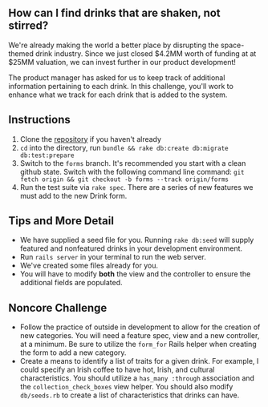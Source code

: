## How can I find drinks that are shaken, not stirred?

We're already making the world a better place by disrupting the space-themed drink industry. 
Since we just closed $4.2MM worth of funding at at $25MM valuation, we can invest further in our product development!

The product manager has asked for us to keep track of additional information pertaining to each drink. 
In this challenge, you'll work to enhance what we track for each drink that is added to the system.

## Instructions

1. Clone the [repository][launchtails-gh] if you haven't already
2. `cd` into the directory, run `bundle && rake db:create db:migrate db:test:prepare`
3. Switch to the `forms` branch. It's recommended you start with a clean github state. 
  Switch with the following command line command: `git fetch origin && git checkout -b forms --track origin/forms`
4. Run the test suite via `rake spec`. There are a series of new features we must add to the new Drink form.

## Tips and More Detail

* We have supplied a seed file for you. 
  Running `rake db:seed` will supply featured and nonfeatured drinks in your development environment.
* Run `rails server` in your terminal to run the web server.
* We've created some files already for you.
* You will have to modify **both** the view and the controller to ensure the additional fields are populated.

## Noncore Challenge

* Follow the practice of outside in development to allow for the creation of new categories. 
  You will need a feature spec, view and a new controller, at a minimum. Be sure to utilize the `form_for` 
  Rails helper when creating the form to add a new category.
* Create a means to identify a list of traits for a given drink. 
  For example, I could specify an Irish coffee to have hot, Irish, and cultural characteristics.
  You should utilize a `has_many :through` association and the `collection_check_boxes` view helper.
  You should also modify `db/seeds.rb` to create a list of characteristics that drinks can have.

[launchtails-gh]: https://github.com/LaunchAcademy/launchtails
